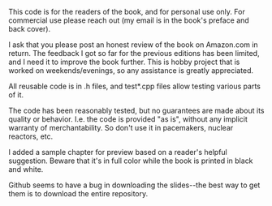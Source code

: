 This code is for the readers of the book, and for personal use only. For commercial use please reach out (my email is in the book's preface and back cover).

I ask that you please post an honest review of the book on Amazon.com in return. The feedback I got so far for the previous editions has been limited, and I need it to improve the book further. This is hobby project that is worked on weekends/evenings, so any assistance is greatly appreciated.

All reusable code is in .h files, and test*.cpp files allow testing various parts of it.

The code has been reasonably tested, but no guarantees are made about its quality or behavior. I.e. the code is provided "as is", without any implicit warranty of merchantability. So don't use it in pacemakers, nuclear reactors, etc.

I added a sample chapter for preview based on a reader's helpful suggestion. Beware that it's in full color while the book is printed in black and white.

Github seems to have a bug in downloading the slides--the best way to get them is to download the entire repository.
